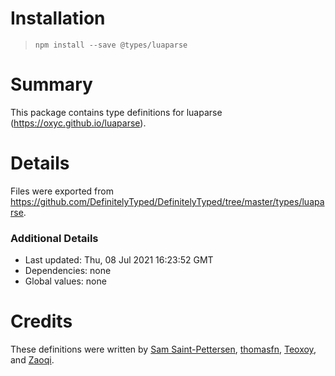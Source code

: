# Installation
> `npm install --save @types/luaparse`

# Summary
This package contains type definitions for luaparse (https://oxyc.github.io/luaparse).

# Details
Files were exported from https://github.com/DefinitelyTyped/DefinitelyTyped/tree/master/types/luaparse.

### Additional Details
 * Last updated: Thu, 08 Jul 2021 16:23:52 GMT
 * Dependencies: none
 * Global values: none

# Credits
These definitions were written by [Sam Saint-Pettersen](https://github.com/stpettersens), [thomasfn](https://github.com/thomasfn), [Teoxoy](https://github.com/teoxoy), and [Zaoqi](https://github.com/zaoqi).

